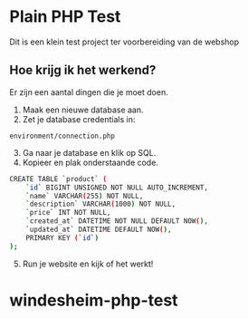 # Plain PHP Test

Dit is een klein test project ter voorbereiding van de webshop

## Hoe krijg ik het werkend?

Er zijn een aantal dingen die je moet doen.

1. Maak een nieuwe database aan.
2. Zet je database credentials in:
```
environment/connection.php
```

3. Ga naar je database en klik op SQL.
4. Kopieer en plak onderstaande code.

```bash
CREATE TABLE `product` (
	`id` BIGINT UNSIGNED NOT NULL AUTO_INCREMENT,
	`name` VARCHAR(255) NOT NULL,
	`description` VARCHAR(1000) NOT NULL,
	`price` INT NOT NULL,
	`created_at` DATETIME NOT NULL DEFAULT NOW(),
	`updated_at` DATETIME DEFAULT NOW(),
	PRIMARY KEY (`id`)
);
```
5. Run je website en kijk of het werkt!
# windesheim-php-test
